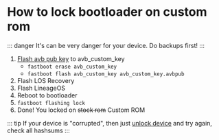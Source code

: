 # How to lock bootloader on custom rom
::: danger
It's can be very danger for your device. Do backups first!
:::

1. [Flash avb pub key](https://nextcloud.cakestwix.com/s/xmGxp9C5MYdeGyG) to avb_custom_key 
    * `fastboot erase avb_custom_key`
    * `fastboot flash avb_custom_key avb_custom_key.avbpub`
2. Flash LOS Recovery
3. Flash LineageOS
4. Reboot to bootloader
5. `fastboot flashing lock`
6. Done! You locked on ~~stock rom~~ Custom ROM

::: tip
If your device is "corrupted", then just [unlock device](/guides/unlock) and try again, check all hashsums
:::

